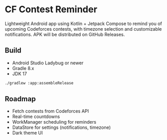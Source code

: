 # CF Contest Reminder

Lightweight Android app using Kotlin + Jetpack Compose to remind you of upcoming Codeforces contests, with timezone selection and customizable notifications. APK will be distributed on GitHub Releases.

## Build
- Android Studio Ladybug or newer
- Gradle 8.x
- JDK 17

```bash
./gradlew :app:assembleRelease
```

## Roadmap
- Fetch contests from Codeforces API
- Real-time countdowns
- WorkManager scheduling for reminders
- DataStore for settings (notifications, timezone)
- Dark theme UI

